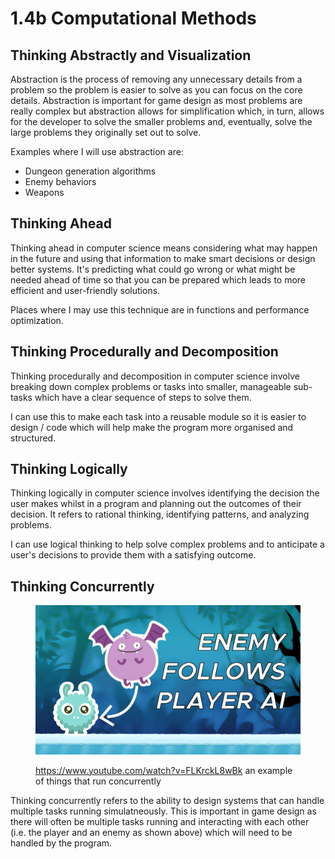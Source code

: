 # 1.4b Computational Methods

## Thinking Abstractly and Visualization

Abstraction is the process of removing any unnecessary details from a problem so the problem is easier to solve as you can focus on the core details. Abstraction is important for game design as most problems are really complex but abstraction allows for simplification which, in turn, allows for the developer to solve the smaller problems and, eventually, solve the large problems they originally set out to solve.

Examples where I will use abstraction are:

* Dungeon generation algorithms
* Enemy behaviors
* Weapons

## Thinking Ahead

Thinking ahead in computer science means considering what may happen in the future and using that information to make smart decisions or design better systems. It's predicting what could go wrong or what might be needed ahead of time so that you can be prepared which leads to more efficient and user-friendly solutions.

Places where I may use this technique are in functions and performance optimization.

## Thinking Procedurally and Decomposition

Thinking procedurally and decomposition in computer science involve breaking down complex problems or tasks into smaller, manageable sub-tasks which have a clear sequence of steps to solve them.

I can use this to make each task into a reusable module so it is easier to design / code which will help make the program more organised and structured.

## Thinking Logically

Thinking logically in computer science involves identifying the decision the user makes whilst in a program and planning out the outcomes of their decision. It refers to rational thinking, identifying patterns, and analyzing problems.

I can use logical thinking to help solve complex problems and to anticipate a user's decisions to provide them with a satisfying outcome.

## Thinking Concurrently

<figure><img src="../.gitbook/assets/image (2).png" alt=""><figcaption><p><a href="https://www.youtube.com/watch?v=FLKrckL8wBk">https://www.youtube.com/watch?v=FLKrckL8wBk</a> an example of things that run concurrently</p></figcaption></figure>

Thinking concurrently refers to the ability to design systems that can handle multiple tasks running simulatneously. This is important in game design as there will often be multiple tasks running and interacting with each other (i.e. the player and an enemy as shown above) which will need to be handled by the program.
